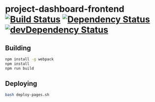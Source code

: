 # project-dashboard-frontend [![Build Status](https://travis-ci.com/glo2003/project-dashboard-frontend.svg?token=zqwddKMQJPuA81LVyJfq&branch=master)](https://travis-ci.com/glo2003/project-dashboard-frontend) [![Dependency Status](https://david-dm.org/glo2003/project-dashboard-frontend.svg)](https://david-dm.org/glo2003/project-dashboard-frontend) [![devDependency Status](https://david-dm.org/glo2003/project-dashboard-frontend/dev-status.svg)](https://david-dm.org/glo2003/project-dashboard-frontend#info=devDependencies)

## Building

```sh
npm install -g webpack
npm install
npm run build
```

## Deploying

```sh
bash deploy-pages.sh
```
